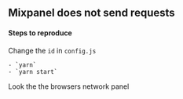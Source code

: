## Mixpanel does not send requests

#### Steps to reproduce
Change the `id` in `config.js`
    
    - `yarn`
    - `yarn start`
    
Look the the browsers network panel
